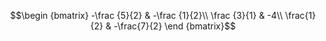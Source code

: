 
$$\begin {bmatrix} 
-\frac {5}{2} & -\frac {1}{2}\\
\frac {3}{1} & -4\\
\frac{1}{2} & -\frac{7}{2}
\end {bmatrix}$$

